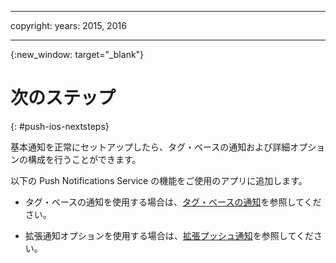 
---

copyright:
 years: 2015, 2016

---

{:new_window: target="_blank"}
# 次のステップ

{: #push-ios-nextsteps}

基本通知を正常にセットアップしたら、タグ・ベースの通知および詳細オプションの構成を行うことができます。


以下の Push Notifications Service の機能をご使用のアプリに追加します。



-  タグ・ベースの通知を使用する場合は、[タグ・ベースの通知](t_push_tagsmain.md)を参照してください。

-  拡張通知オプションを使用する場合は、[拡張プッシュ通知](t_advance_notifications.md)を参照してください。
